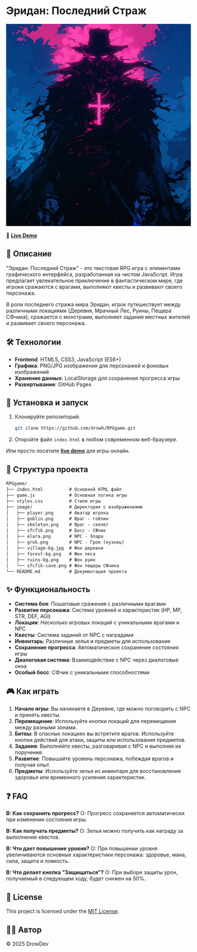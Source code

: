 # Эридан: Последний Страж

![Эридан: Последний Страж](image/player.png)

💫 **[Live Demo](https://drowh.github.io/RPGgame)**

## 📖 Описание

"Эридан: Последний Страж" - это текстовая RPG игра с элементами графического интерфейса, разработанная на чистом JavaScript. Игра предлагает увлекательное приключение в фантастическом мире, где игроки сражаются с врагами, выполняют квесты и развивают своего персонажа.

В роли последнего стража мира Эридан, игрок путешествует между различными локациями (Деревня, Мрачный Лес, Руины, Пещера СФчика), сражается с монстрами, выполняет задания местных жителей и развивает своего персонажа.

## 🛠️ Технологии

- **Frontend**: HTML5, CSS3, JavaScript (ES6+)
- **Графика**: PNG/JPG изображения для персонажей и фоновых изображений
- **Хранение данных**: LocalStorage для сохранения прогресса игры
- **Развертывание**: GitHub Pages

## 🚀 Установка и запуск

1. Клонируйте репозиторий:

   ```bash
   git clone https://github.com/drowh/RPGgame.git
   ```

2. Откройте файл `index.html` в любом современном веб-браузере.

Или просто посетите **[live demo](https://drowh.github.io/RPGgame)** для игры онлайн.

## 📂 Структура проекта

```
RPGgame/
├── index.html          # Основной HTML файл
├── game.js             # Основная логика игры
├── styles.css          # Стили игры
├── image/              # Директория с изображениями
│   ├── player.png      # Аватар игрока
│   ├── goblin.png      # Враг - гоблин
│   ├── skeleton.png    # Враг - скелет
│   ├── sfcfik.png      # Босс - СФчик
│   ├── elara.png       # NPC - Элара
│   ├── grok.png        # NPC - Грок (кузнец)
│   ├── village-bg.jpg  # Фон деревни
│   ├── forest-bg.png   # Фон леса
│   ├── ruins-bg.png    # Фон руин
│   └── sfcfik-cave.png # Фон пещеры СФчика
└── README.md           # Документация проекта
```

## ✨ Функциональность

- **Система боя**: Пошаговые сражения с различными врагами
- **Развитие персонажа**: Система уровней и характеристик (HP, MP, STR, DEF, AGI)
- **Локации**: Несколько игровых локаций с уникальными врагами и NPC
- **Квесты**: Система заданий от NPC с наградами
- **Инвентарь**: Различные зелья и предметы для использования
- **Сохранение прогресса**: Автоматическое сохранение состояния игры
- **Диалоговая система**: Взаимодействие с NPC через диалоговые окна
- **Особый босс**: СФчик с уникальными способностями

## 🎮 Как играть

1. **Начало игры**: Вы начинаете в Деревне, где можно поговорить с NPC и принять квесты.
2. **Перемещение**: Используйте кнопки локаций для перемещения между разными зонами.
3. **Битвы**: В опасных локациях вы встретите врагов. Используйте кнопки действий для атаки, защиты или использования предметов.
4. **Задания**: Выполняйте квесты, разговаривая с NPC и выполняя их поручения.
5. **Развитие**: Повышайте уровень персонажа, побеждая врагов и получая опыт.
6. **Предметы**: Используйте зелья из инвентаря для восстановления здоровья или временного усиления характеристик.

## ❓ FAQ

**В: Как сохранить прогресс?**
О: Прогресс сохраняется автоматически при изменении состояния игры.

**В: Как получать предметы?**
О: Зелья можно получить как награду за выполнение квестов.

**В: Что дает повышение уровня?**
О: При повышении уровня увеличиваются основные характеристики персонажа: здоровье, мана, сила, защита и ловкость.

**В: Что делает кнопка "Защищаться"?**
О: При выборе защиты урон, получаемый в следующем ходу, будет снижен на 50%.

## 📄 License

This project is licensed under the [MIT License](./LICENSE).

## 👨‍💻 Автор

© 2025 DrowDev
